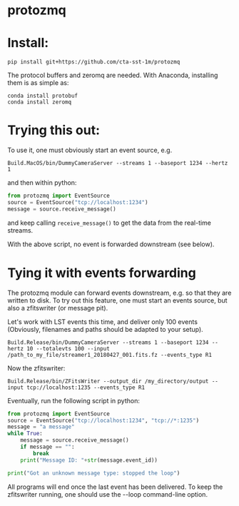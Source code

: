 # protozmq

# Install:

    pip install git+https://github.com/cta-sst-1m/protozmq
    
The protocol buffers and zeromq are needed. With Anaconda, installing them is as simple as:

	conda install protobuf
	conda install zeromq

# Trying this out:

To use it, one must obviously start an event source, e.g.

    Build.MacOS/bin/DummyCameraServer --streams 1 --baseport 1234 --hertz 1

and then within python:

```python
from protozmq import EventSource
source = EventSource("tcp://localhost:1234")
message = source.receive_message()
```

and keep calling `receive_message()` to get the data from the real-time streams. 

With the above script, no event is forwarded downstream (see below).

# Tying it with events forwarding

The protozmq module can forward events downstream, e.g. so that they are written to disk. To try out this feature, one must start an events source, but also a zfitswriter (or message pit).

Let's work with LST events this time, and deliver only 100 events (Obviously, filenames and paths should be adapted to your setup).

    Build.Release/bin/DummyCameraServer --streams 1 --baseport 1234 --hertz 10 --totalevts 100 --input /path_to_my_file/streamer1_20180427_001.fits.fz --events_type R1
    
Now the zfitswriter:

	Build.Release/bin/ZFitsWriter --output_dir /my_directory/output --input tcp://localhost:1235 --events_type R1
	
Eventually, run the following script in python:

```python
from protozmq import EventSource
source = EventSource("tcp://localhost:1234", "tcp://*:1235")
message = "a message"
while True:
    message = source.receive_message()
    if message == "":
        break
    print("Message ID: "+str(message.event_id))

print("Got an unknown message type: stopped the loop")
```

All programs will end once the last event has been delivered. To keep the zfitswriter running, one should use the --loop command-line option.

